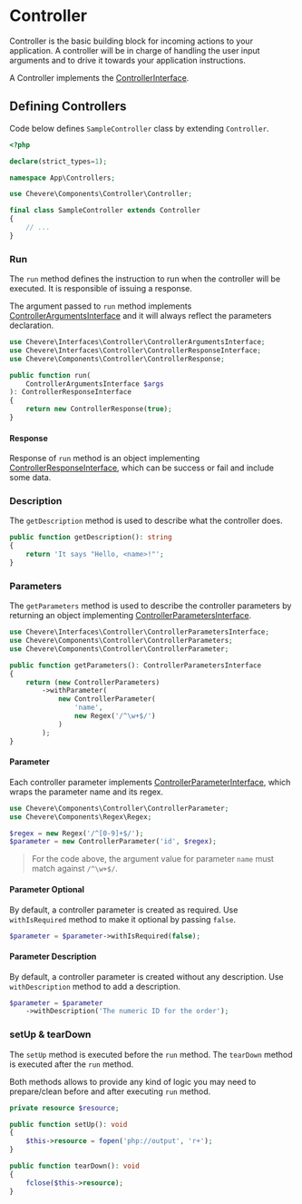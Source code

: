 # Controller

Controller is the basic building block for incoming actions to your application. A controller will be in charge of handling the user input arguments and to drive it towards your application instructions.

A Controller implements the [ControllerInterface](../reference/Chevere/Interfaces/Controller/ControllerInterface.md).

## Defining Controllers

Code below defines `SampleController` class by extending `Controller`.

```php
<?php

declare(strict_types=1);

namespace App\Controllers;

use Chevere\Components\Controller\Controller;

final class SampleController extends Controller
{
    // ...
}
```

### Run

The `run` method defines the instruction to run when the controller will be executed. It is responsible of issuing a response.

The argument passed to `run` method implements [ControllerArgumentsInterface](../reference/Chevere/Interfaces/Controller/ControllerArgumentsInterface.md) and it will always reflect the parameters declaration.

```php
use Chevere\Interfaces\Controller\ControllerArgumentsInterface;
use Chevere\Interfaces\Controller\ControllerResponseInterface;
use Chevere\Components\Controller\ControllerResponse;

public function run(
    ControllerArgumentsInterface $args
): ControllerResponseInterface
{
    return new ControllerResponse(true);
}
```

#### Response

Response of `run` method is an object implementing [ControllerResponseInterface](../reference/Chevere/Interfaces/Controller/ControllerResponseInterface.md), which can be success or fail and include some data.

### Description

The `getDescription` method is used to describe what the controller does.

```php
public function getDescription(): string
{
    return 'It says "Hello, <name>!"';
}
```

### Parameters

The `getParameters` method is used to describe the controller parameters by returning an object implementing [ControllerParametersInterface](../reference/Chevere/Interfaces/Controller/ControllerParametersInterface.md).

```php
use Chevere\Interfaces\Controller\ControllerParametersInterface;
use Chevere\Components\Controller\ControllerParameters;
use Chevere\Components\Controller\ControllerParameter;

public function getParameters(): ControllerParametersInterface
{
    return (new ControllerParameters)
        ->withParameter(
            new ControllerParameter(
                'name',
                new Regex('/^\w+$/')
            )
        );
}
```

#### Parameter

Each controller parameter implements [ControllerParameterInterface](../reference/Chevere/Interfaces/Controller/ControllerParameterInterface.md), which wraps the parameter name and its regex.

```php
use Chevere\Components\Controller\ControllerParameter;
use Chevere\Components\Regex\Regex;

$regex = new Regex('/^[0-9]+$/');
$parameter = new ControllerParameter('id', $regex);
```

> For the code above, the argument value for parameter `name` must match against `/^\w+$/`.

#### Parameter Optional

By default, a controller parameter is created as required. Use `withIsRequired` method to make it optional by passing `false`.

```php
$parameter = $parameter->withIsRequired(false); 
```

#### Parameter Description

By default, a controller parameter is created without any description. Use `withDescription` method to add a description.

```php
$parameter = $parameter
    ->withDescription('The numeric ID for the order');
```

### setUp & tearDown

The `setUp` method is executed before the `run` method. The `tearDown` method is executed after the `run` method.

Both methods allows to provide any kind of logic you may need to prepare/clean before and after executing `run` method.

```php
private resource $resource;

public function setUp(): void
{
    $this->resource = fopen('php://output', 'r+');
}

public function tearDown(): void
{
    fclose($this->resource);
}
```